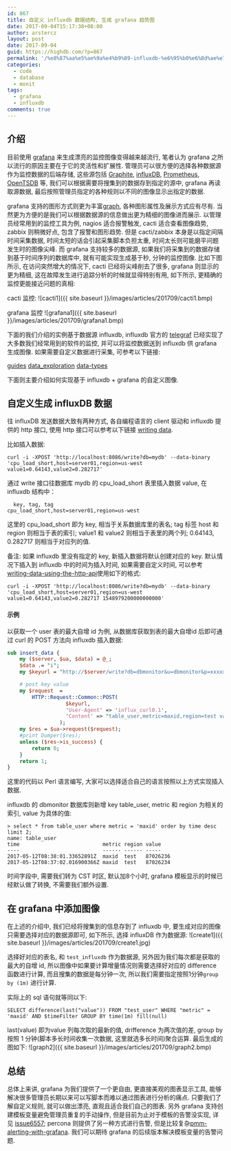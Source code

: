```yaml
---
id: 867
title: 自定义 influxdb 数据结构, 生成 grafana 趋势图
date: 2017-09-04T15:17:38+08:00
author: arstercz
layout: post
date: 2017-09-04
guid: https://highdb.com/?p=867
permalink: '/%e8%87%aa%e5%ae%9a%e4%b9%89-influxdb-%e6%95%b0%e6%8d%ae%e7%bb%93%e6%9e%84-%e7%94%9f%e6%88%90-grafana-%e8%b6%8b%e5%8a%bf%e5%9b%be/'
categories:
  - code
  - database
  - monit
tags:
  - grafana
  - influxdb
comments: true
---
```

## 介绍

目前使用 [grafana](https://grafana.com) 来生成漂亮的监控图像变得越来越流行, 笔者认为 grafana 之所以流行的原因主要在于它的灵活性和扩展性. 管理员可以很方便的选择各种数据源作为监控数据的后端存储, 这些源包括 [Graphite](https://graphiteapp.org/), [influxDB](https://www.influxdata.com/), [Prometheus](https://prometheus.io/), [OpenTSDB](http://opentsdb.net/) 等, 我们可以根据需要将搜集到的数据存到指定的源中, grafana 再读取源数据, 最后按照管理员指定的各种规则以不同的图像显示出指定的数据.

grafana 支持的图形方式则更为丰富[graph](http://docs.grafana.org/features/panels/graph/), 各种图形属性及展示方式应有尽有. 当然更为方便的是我们可以根据数据源的信息做出更为精细的图像进而展示. 以管理员经常用到的监控工具为例, nagios 适合报警触发, cacti 适合查看图像趋势, zabbix 则稍微好点, 包含了报警和图形趋势. 但是 cacti/zabbix 本身是以指定间隔时间采集数据, 时间太短的话会引起采集脚本负担太重, 时间太长则可能磨平问题发生时的图像尖峰. 而 grafana 支持较多的数据源, 如果我们将采集到的数据存储到基于时间序列的数据库中, 就有可能实现生成基于秒, 分钟的监控图像. 比如下图所示, 在访问突然增大的情况下, cacti 已经将尖峰削去了很多, grafana 则显示的更为精细, 这在故障发生进行追踪分析的时候就显得特别有用, 如下所示, 更精确的监控更能接近问题的真相:

cacti 监控:
![cacti1]({{ site.baseurl }}/images/articles/201709/cacti1.bmp)

grafana 监控
![grafana1]({{ site.baseurl }}/images/articles/201709/grafana1.bmp)

下面的我们介绍的实例基于数据源 influxdb, influxdb 官方的 [telegraf](https://docs.influxdata.com/telegraf/v1.3/) 已经实现了大多数我们经常用到的软件的监控, 并可以将监控数据送到 influxdb 供 grafana 生成图像. 如果需要自定义数据进行采集, 可参考以下链接:

[guides](https://docs.influxdata.com/influxdb/v1.2/guides/)
[data_exploration](https://docs.influxdata.com/influxdb/v1.2/query_language/data_exploration/)
[data-types](https://docs.influxdata.com/influxdb/v1.2//write_protocols/line_protocol_reference/#data-types)

下面则主要介绍如何实现基于 influxdb + grafana 的自定义图像.


## 自定义生成 influxDB 数据

往 influxDB 发送数据大致有两种方式, 各自编程语言的 client 驱动和 influxdb 提供的 http 接口, 使用 http 接口可以参考以下链接 [writing data](https://docs.influxdata.com/influxdb/v1.2/guides/writing_data/).

比如插入数据:
```
curl -i -XPOST 'http://localhost:8086/write?db=mydb' --data-binary 'cpu_load_short,host=server01,region=us-west value1=0.64143,value2=0.282717'
```
通过 write 接口往数据库 mydb 的 cpu_load_short 表里插入数据 value, 在 influxdb 结构中：
```
  key, tag, tag
cpu_load_short,host=server01,region=us-west 
```
这里的 cpu_load_short 即为 key, 相当于关系数据库里的表名; tag 标签 host 和 region 则相当于表的索引; value1 和 value2 则相当于表里的两个列; 0.64143, 0.282717 则相当于对应列的值.

备注: 如果 influxdb 里没有指定的 key, 新插入数据将默认创建对应的 key. 默认情况下插入到 influxdb 中的时间为插入时间, 如果需要自定义时间, 可以参考[writing-data-using-the-http-api](https://docs.influxdata.com/influxdb/v1.3/guides/writing_data/#writing-data-using-the-http-api)使用如下的格式:
```
curl -i -XPOST 'http://localhost:8086/write?db=mydb' --data-binary 'cpu_load_short,host=server01,region=us-west value1=0.64143,value2=0.282717 1548979200000000000'
```

#### 示例
以获取一个 user 表的最大自增 id 为例, 从数据库获取到表的最大自增id 后即可通过 curl 的 POST 方法向 influxdb 插入数据:
```perl
sub insert_data {
    my ($server, $ua, $data) = @_;
    $data .= "i";
    my $keyurl = "http://$server/write?db=dbmonitor&u=dbmonitor&p=xxxxxxxx";

    # post key value
    my $request  =   
        HTTP::Request::Common::POST(
                   $keyurl,
                   'User-Agent' => 'influx_curl0.1',
                   'Content' => "table_user,metric=maxid,region=test value=$data" 
                 );  
    my $res = $ua->request($request);
    #print Dumper($res);
    unless ($res->is_success) {
        return 0;
    }   
    return 1;
}
```
这里的代码以 Perl 语言编写, 大家可以选择适合自己的语言按照以上方式实现插入数据.

influxdb 的 dbmonitor 数据库则新增 key table_user, metric 和 region 为相关的索引, value 为具体的值:
```
> select * from table_user where metric = 'maxid' order by time desc limit 2;
name: table_user
time                           metric region value
----                           ------ ------ -----
2017-05-12T08:38:01.33652891Z  maxid  test   87026236
2017-05-12T08:37:02.016900366Z maxid  test   87026234
```

时间字段中, 需要我们转为 CST 时区, 默认加8个小时, grafana 模板显示的时候已经默认做了转换, 不需要我们额外设置.

## 在 grafana 中添加图像

在上述的介绍中, 我们已经将搜集到的信息存到了 influxdb 中, 要生成对应的图像只需要选择对应的数据源即可, 如下所示, 选择 influxDB 作为数据源:
![create1]({{ site.baseurl }}/images/articles/201709/create1.jpg)

选择好对应的表名, 和 `test_influxdb` 作为数据源, 另外因为我们每次都是获取的最大的自增 id, 所以图像中如果要计算增量情况则需要选择好对应的 difference 函数进行计算, 而且搜集的数据是每分钟一次, 所以我们需要指定按照1分钟`group by (1m)` 进行计算. 

实际上的 sql 语句就等同以下:
```
SELECT difference(last("value")) FROM "test_user" WHERE "metric" = 'maxid' AND $timeFilter GROUP BY time(1m) fill(null)
```
last(value) 即为value 列每次取的最新的值, drifference 为两次值的差, group by 按照 1 分钟(脚本多长时间收集一次数据, 这里就选多长时间)聚合运算. 最后生成的图如下:
![graph2]({{ site.baseurl }}/images/articles/201709/graph2.bmp)

## 总结

总体上来讲, grafana 为我们提供了一个更自由, 更直接美观的图表显示工具, 能够解决很多管理员长期以来可以写脚本而难以通过图表进行分析的痛点. 只要我们了解自定义规则, 就可以做出漂亮, 直观且适合我们自己的图表. 另外 grafana 支持创建模板变量避免管理员重复的手动操作, 但是目前为止对于模板的告警没实现, 详见 [issue6557](https://github.com/grafana/grafana/issues/6557); percona 则提供了另一种方式进行告警, 但是比较复杂[pmm-alerting-with-grafana](https://www.percona.com/blog/2017/02/02/pmm-alerting-with-grafana-working-with-templated-dashboards/). 我们可以期待 grafana 的后续版本解决模板变量的告警问题.
